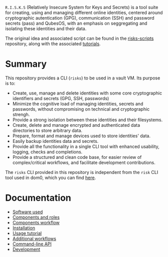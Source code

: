 
`R.I.S.K.S` (Relatively Insecure System for Keys and Secrets) is a tool suite for creating, using and managing
different online identities, centered around cryptographic autentication (GPG), communication (SSH) and password
secrets (pass) and QubesOS, with an emphasis on seggregating and isolating these identities and their data.

The original idea and associated script can be found in the [risks-scripts](https://github.com/19hundreds/risks-scripts) repository, along with the associated [tutorials](https://19hundreds.github.io/risks-workflow).

# Summary

This repository provides a CLI (`risks`) to be used in a vault VM. Its purpose is to:
- Create, use, manage and delete identities with some core cryptographic identifiers and secrets (GPG, SSH, passwords)
- Minimize the cognitive load of managing identities, secrets and passwords, without compromising on technical and cryptographic strengh.
- Provide a strong isolation between these identities and their filesystems.
- Create, delete and manage encrypted and authenticated data directories to store arbitrary data.
- Prepare, format and manage devices used to store identities' data. 
- Easily backup identities data and secrets.
- Provide all the functionality in a single CLI tool with enhanced usability, logging, checks and completions.
- Provide a structured and clean code base, for easier review of complex/critical workflows, and facilitate development contributions.

The `risks` CLI provided in this repository is independent from the `risk` CLI tool used in dom0, which you can find [here](https://github.com/wizardofhoms/risk).

# Documentation

* [Software used](https://github.com/wizardofhoms/risks/wiki/Software-Used)
* [Components and roles](https://github.com/wizardofhoms/risks/wiki/Components-And-Roles)
* [Components workflow](https://github.com/wizardofhoms/risks/wiki/Components-Workflow)
* [Installation](https://github.com/wizardofhoms/risks/wiki/Installation)
* [Usage tutorial](https://github.com/wizardofhoms/risks/wiki/Usage-Tutorial)
* [Additional workflows](/https://github.com/wizardofhoms/risks/wiki/Additional-Workflows)
* [Command-line API](/https://github.com/wizardofhoms/risks/wiki/Command-Line-API)
* [Development](/https://github.com/wizardofhoms/risks/wiki/Development)
